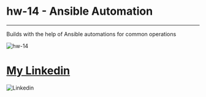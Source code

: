 # hw-14 - Ansible Automation
--------------
Builds with the help of Ansible automations for common operations

![hw-14](https://www.openvirtualization.pro/wp-content/uploads/2019/01/GettingStartedWithAnsible-1200x780.png)
# 
# [My Linkedin] 
![Linkedin](http://www.myiconfinder.com/uploads/iconsets/256-256-6015c9ab375a98f6b6dfd60795f1ef9d.png)


[My Linkedin]: https://www.linkedin.com/in/nadavchen22/
